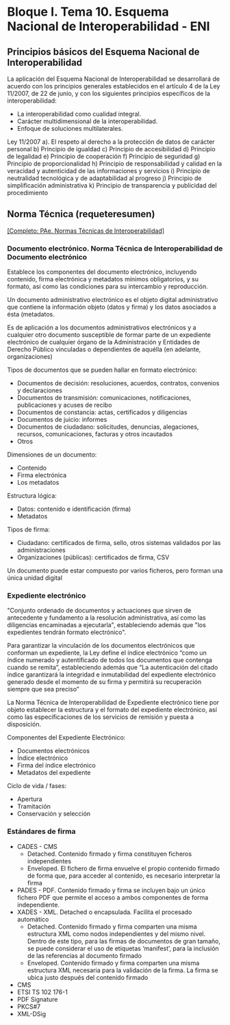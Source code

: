 # Bloque I. Tema 10. Esquema Nacional de Interoperabilidad - ENI

## Principios básicos del Esquema Nacional de Interoperabilidad

La aplicación del Esquema Nacional de Interoperabilidad se desarrollará de acuerdo con los principios generales establecidos en el artículo 4 de la Ley 11/2007, de 22 de junio, y con los siguientes principios específicos de la interoperabilidad:
- La interoperabilidad como cualidad integral.
- Carácter multidimensional de la interoperabilidad.
- Enfoque de soluciones multilaterales.

Ley 11/2007
a). El respeto al derecho a la protección de datos de carácter personal
b) Principio de igualdad
c) Principio de accesibilidad
d) Principio de legalidad
e) Principio de cooperación
f) Principio de seguridad
g) Principio de proporcionalidad
h) Principio de responsabilidad y calidad en la veracidad y autenticidad de las informaciones y servicios
i) Principio de neutralidad tecnológica y de adaptabilidad al progreso
j) Principio de simplificación administrativa
k) Principio de transparencia y publicidad del procedimiento

## Norma Técnica (requeteresumen)

[[Completo: PAe. Normas Técnicas de Interoperabilidad]](https://administracionelectronica.gob.es/pae_Home/pae_Estrategias/pae_Interoperabilidad_Inicio/pae_Normas_tecnicas_de_interoperabilidad.html)

### Documento electrónico. Norma Técnica de Interoperabilidad de Documento electrónico

Establece los componentes del documento electrónico, incluyendo contenido, firma electrónica y metadatos mínimos obligatorios, y su formato, así como las condiciones para su intercambio y reproducción.

Un documento administrativo electrónico es el objeto digital administrativo que contiene la información objeto (datos y firma) y los datos asociados a ésta (metadatos.

Es de aplicación a los documentos administrativos electrónicos y a cualquier otro documento susceptible de formar parte de un expediente electrónico de cualquier órgano de la Administración y Entidades de Derecho Público vinculadas o dependientes de aquélla (en adelante, organizaciones)

Tipos de documentos que se pueden hallar en formato electrónico:
- Documentos de decisión: resoluciones, acuerdos, contratos, convenios y declaraciones
- Documentos de transmisión: comunicaciones, notificaciones, publicaciones y acuses de recibo
- Documentos de constancia: actas, certificados y diligencias
- Documentos de juicio: informes
- Documentos de ciudadano: solicitudes, denuncias, alegaciones, recursos, comunicaciones, facturas y otros incautados
- Otros

Dimensiones de un documento:
- Contenido
- Firma electrónica
- Los metadatos

Estructura lógica:
- Datos: contenido e identificación (firma)
- Metadatos

Tipos de firma:
- Ciudadano: certificados de firma, sello, otros sistemas validados por las administraciones
- Organizaciones (públicas): certificados de firma, CSV

Un documento puede estar compuesto por varios ficheros, pero forman una única unidad digital

### Expediente electrónico

"Conjunto ordenado de documentos y actuaciones que sirven de antecedente y fundamento a la resolución administrativa, así como las diligencias encaminadas a ejecutarla", estableciendo además que "los expedientes tendrán formato electrónico".

Para garantizar la vinculación de los documentos electrónicos que conforman un expediente, la Ley define el índice electrónico “como un índice numerado y autentificado de todos los documentos que contenga cuando se remita”, estableciendo además que “La autenticación del citado índice garantizará la integridad e inmutabilidad del expediente electrónico generado desde el momento de su firma y permitirá su recuperación siempre que sea preciso”

La Norma Técnica de Interoperabilidad de Expediente electrónico tiene por objeto establecer la estructura y el formato del expediente electrónico, así como las especificaciones de los servicios de remisión y puesta a disposición.

Componentes del Expediente Electrónico:
- Documentos electrónicos
- Índice electrónico
- Firma del índice electrónico
- Metadatos del expediente

Ciclo de vida / fases:
- Apertura
- Tramitación
- Conservación y selección

### Estándares de firma

- CADES - CMS
  - Detached. Contenido firmado y firma constituyen ficheros independientes
  - Enveloped. El fichero de firma envuelve el propio contenido firmado de forma que, para acceder al contenido, es necesario interpretar la firma
- PADES - PDF. Contenido firmado y firma se incluyen bajo un único fichero PDF que permite el acceso a ambos componentes de forma independiente.
- XADES - XML. Detached o encapsulada. Facilita el procesado automático
  - Detached. Contenido firmado y firma comparten una misma estructura XML como nodos independientes y del mismo nivel. Dentro de este tipo, para las firmas de documentos de gran tamaño, se puede considerar el uso de etiquetas ‘manifest’, para la inclusión de las referencias al documento firmado
  - Enveloped. Contenido firmado y firma comparten una misma estructura XML necesaria para la validación de la firma. La firma se ubica justo después del contenido firmado
- CMS
- ETSI TS 102 176-1
- PDF Signature
- PKCS#7
- XML-DSig


